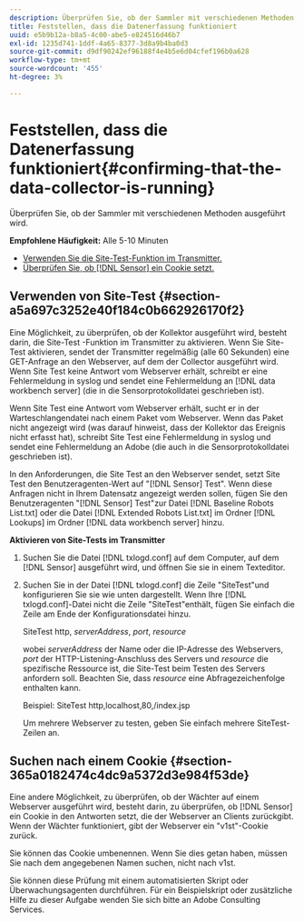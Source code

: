 ```yaml
---
description: Überprüfen Sie, ob der Sammler mit verschiedenen Methoden ausgeführt wird.
title: Feststellen, dass die Datenerfassung funktioniert
uuid: e5b9b12a-b8a5-4c00-abe5-e824516d46b7
exl-id: 1235d741-1ddf-4a65-8377-3d8a9b4ba0d3
source-git-commit: d9df90242ef96188f4e4b5e6d04cfef196b0a628
workflow-type: tm+mt
source-wordcount: '455'
ht-degree: 3%

---
```


# Feststellen, dass die Datenerfassung funktioniert{#confirming-that-the-data-collector-is-running}

Überprüfen Sie, ob der Sammler mit verschiedenen Methoden ausgeführt wird.

**Empfohlene Häufigkeit:** Alle 5-10 Minuten

* [Verwenden Sie die Site-Test-Funktion im Transmitter.](../../../home/c-snsr-ovrvw/admin-sensor/c-data-cltr-rng.md#section-a5a697c3252e40f184c0b662926170f2)
* [Überprüfen Sie, ob [!DNL Sensor] ein Cookie setzt.](../../../home/c-snsr-ovrvw/admin-sensor/c-data-cltr-rng.md#section-365a0182474c4dc9a5372d3e984f53de)

## Verwenden von Site-Test {#section-a5a697c3252e40f184c0b662926170f2}

Eine Möglichkeit, zu überprüfen, ob der Kollektor ausgeführt wird, besteht darin, die Site-Test -Funktion im Transmitter zu aktivieren. Wenn Sie Site-Test aktivieren, sendet der Transmitter regelmäßig (alle 60 Sekunden) eine GET-Anfrage an den Webserver, auf dem der Collector ausgeführt wird. Wenn Site Test keine Antwort vom Webserver erhält, schreibt er eine Fehlermeldung in syslog und sendet eine Fehlermeldung an [!DNL data workbench server] (die in die Sensorprotokolldatei geschrieben ist).

Wenn Site Test eine Antwort vom Webserver erhält, sucht er in der Warteschlangendatei nach einem Paket vom Webserver. Wenn das Paket nicht angezeigt wird (was darauf hinweist, dass der Kollektor das Ereignis nicht erfasst hat), schreibt Site Test eine Fehlermeldung in syslog und sendet eine Fehlermeldung an Adobe (die auch in die Sensorprotokolldatei geschrieben ist).

In den Anforderungen, die Site Test an den Webserver sendet, setzt Site Test den Benutzeragenten-Wert auf &quot;[!DNL Sensor] Test&quot;. Wenn diese Anfragen nicht in Ihrem Datensatz angezeigt werden sollen, fügen Sie den Benutzeragenten &quot;[!DNL Sensor] Test&quot;zur Datei [!DNL Baseline Robots List.txt] oder die Datei [!DNL Extended Robots List.txt] im Ordner [!DNL Lookups] im Ordner [!DNL data workbench server] hinzu.

**Aktivieren von Site-Tests im Transmitter**

1. Suchen Sie die Datei [!DNL txlogd.conf] auf dem Computer, auf dem [!DNL Sensor] ausgeführt wird, und öffnen Sie sie in einem Texteditor.

1. Suchen Sie in der Datei [!DNL txlogd.conf] die Zeile &quot;SiteTest&quot;und konfigurieren Sie sie wie unten dargestellt. Wenn Ihre [!DNL txlogd.conf]-Datei nicht die Zeile &quot;SiteTest&quot;enthält, fügen Sie einfach die Zeile am Ende der Konfigurationsdatei hinzu.

   SiteTest http, *serverAddress*, *port*, *resource*

   wobei *serverAddress* der Name oder die IP-Adresse des Webservers, *port* der HTTP-Listening-Anschluss des Servers und *resource* die spezifische Ressource ist, die Site-Test beim Testen des Servers anfordern soll. Beachten Sie, dass *resource* eine Abfragezeichenfolge enthalten kann.

   Beispiel: SiteTest http,localhost,80,/index.jsp

   Um mehrere Webserver zu testen, geben Sie einfach mehrere SiteTest-Zeilen an.

## Suchen nach einem Cookie {#section-365a0182474c4dc9a5372d3e984f53de}

Eine andere Möglichkeit, zu überprüfen, ob der Wächter auf einem Webserver ausgeführt wird, besteht darin, zu überprüfen, ob [!DNL Sensor] ein Cookie in den Antworten setzt, die der Webserver an Clients zurückgibt. Wenn der Wächter funktioniert, gibt der Webserver ein &quot;v1st&quot;-Cookie zurück.

Sie können das Cookie umbenennen. Wenn Sie dies getan haben, müssen Sie nach dem angegebenen Namen suchen, nicht nach v1st.

Sie können diese Prüfung mit einem automatisierten Skript oder Überwachungsagenten durchführen. Für ein Beispielskript oder zusätzliche Hilfe zu dieser Aufgabe wenden Sie sich bitte an Adobe Consulting Services.
